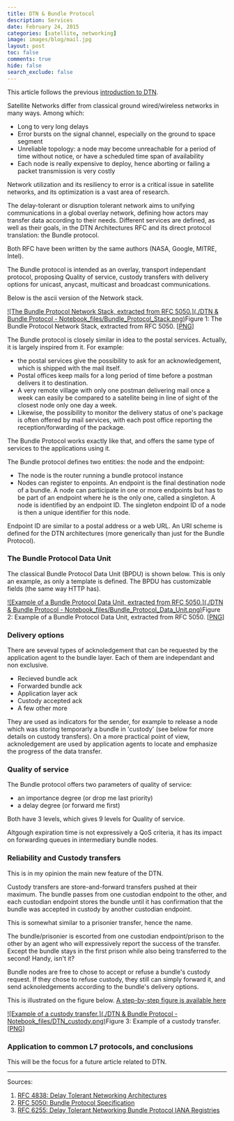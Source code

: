 ```yaml
---
title: DTN & Bundle Protocol
description: Services
date: February 24, 2015
categories: [satellite, networking]
image: images/blog/mail.jpg
layout: post
toc: false
comments: true
hide: false
search_exclude: false
---
```





This article follows the previous [introduction to DTN](http://couble.ovh/Delay-Tolerant-Network.html).

Satellite Networks differ from classical ground wired/wireless networks in many ways. Among which:

* Long to very long delays
* Error bursts on the signal channel, especially on the ground to space segment
* Unreliable topology: a node may become unreachable for a period of time without notice, or have a scheduled time span of availability
* Each node is really expensive to deploy, hence aborting or failing a packet transmission is very costly


Network utilization and its resiliency to error is a critical issue in satellite networks, and its optimization is a vast area of research.
  

The delay-tolerant or disruption tolerant network aims to unifying communications in a global overlay network, defining how actors may transfer data according to their needs.
Different services are defined, as well as their goals, in the DTN Architectures RFC and its direct protocol translation: the Bundle protocol.
  

Both RFC have been written by the same authors (NASA, Google, MITRE, Intel).

The Bundle protocol is intended as an overlay, transport independant protocol, proposing Quality of service, custody transfers with delivery options for unicast, anycast, multicast and broadcast communications.
  
Below is the ascii version of the Network stack.

[![The Bundle Protocol Network Stack, extracted from RFC 5050.](./DTN & Bundle Protocol - Notebook_files/Bundle_Protocol_Stack.png)](http://couble.ovh/figures/Bundle_Protocol_Stack.png)Figure 1: The Bundle Protocol Network Stack, extracted from RFC 5050. [[PNG](http://couble.ovh/figures/Bundle_Protocol_Stack.png)]

The Bundle protocol is closely similar in idea to the postal services. Actually, it is largely inspired from it.
For example:

* the postal services give the possibility to ask for an acknowledgement, which is shipped with the mail itself.
* Postal offices keep mails for a long period of time before a postman delivers it to destination.
* A very remote village with only one postman delivering mail once a week can easily be compared to a satellite being in line of sight of the closest node only one day a week.
* Likewise, the possibility to monitor the delivery status of one's package is often offered by mail services, with each post office reporting the reception/forwarding of the package.

The Bundle Protocol works exactly like that, and offers the same type of services to the applications using it.


The Bundle protocol defines two entities: the node and the endpoint:

* The node is the router running a bundle protocol instance
* Nodes can register to enpoints. An endpoint is the final destination node of a bundle.
 A node can participate in one or more endpoints but has to be part of an endpoint where he is the only one, called a singleton.
 A node is identified by an endpoint ID. The singleton endpoint ID of a node is then a unique identifier for this node.

Endpoint ID are similar to a postal address or a web URL. An URI scheme is defined for the DTN architectures (more generically than just for the Bundle Protocol).


### The Bundle Protocol Data Unit

The classical Bundle Protocol Data Unit (BPDU) is shown below.
This is only an example, as only a template is defined. The BPDU has customizable fields (the same way HTTP has).

[![Example of a Bundle Protocol Data Unit, extracted from RFC 5050.](./DTN & Bundle Protocol - Notebook_files/Bundle_Protocol_Data_Unit.png)](http://couble.ovh/figures/Bundle_Protocol_Data_Unit.png)Figure 2: Example of a Bundle Protocol Data Unit, extracted from RFC 5050. [[PNG](http://couble.ovh/figures/Bundle_Protocol_Data_Unit.png)]
### Delivery options

There are seveval types of acknoledgement that can be requested by the application agent to the bundle layer.
Each of them are independant and non exclusive.

* Recieved bundle ack
* Forwarded bundle ack
* Application layer ack
* Custody accepted ack
* A few other more

They are used as indicators for the sender, for example to release a node which was storing temporarly a bundle in 'custody' (see below for more details on custody transfers).
On a more practical point of view, acknoledgement are used by application agents to locate and emphasize the progress of the data transfer.

### Quality of service

The Bundle protocol offers two parameters of quality of service:

* an importance degree (or drop me last priority)
* a delay degree (or forward me first)

Both have 3 levels, which gives 9 levels for Quality of service.
  

Altgough expiration time is not expressively a QoS criteria, it has its impact on forwarding queues in intermediary bundle nodes.

### Reliability and Custody transfers

This is in my opinion the main new feature of the DTN.
  

Custody transfers are store-and-forward transfers pushed at their maximum. 
The bundle passes from one custodian endpoint to the other, and each custodian endpoint stores the bundle until it has confirmation that the bundle was accepted in custody by another custodian endpoint.

This is somewhat similar to a prisonier transfer, hence the name. 
  

The bundle/prisonier is escorted from one custodian endpoint/prison to the other by an agent who will expressively report the success of the transfer.
Except the bundle stays in the first prison while also being transferred to the second! Handy, isn't it?
  

Bundle nodes are free to chose to accept or refuse a bundle's custody request. 
If they chose to refuse custody, they still can simply forward it, and send acknoledgements according to the bundle's delivery options. 
  

This is illustrated on the figure below. [A step-by-step figure is available here](http://couble.ovh/figures/custody_transfer_6steps.png)

[![Example of a custody transfer.](./DTN & Bundle Protocol - Notebook_files/DTN_custody.png)](http://couble.ovh/figures/DTN_custody.png)Figure 3: Example of a custody transfer. [[PNG](http://couble.ovh/figures/DTN_custody.png)]
### Application to common L7 protocols, and conclusions

This will be the focus for a future article related to DTN.

---

Sources:

1. [RFC 4838: Delay Tolerant Networking Architectures](https://tools.ietf.org/html/rfc4838)
2. [RFC 5050: Bundle Protocol Specification](https://tools.ietf.org/html/rfc5050)
3. [RFC 6255: Delay Tolerant Networking Bundle Protocol IANA Registries](https://tools.ietf.org/html/rfc6255)
